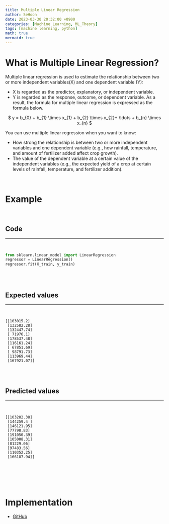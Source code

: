 ```yaml
---
title: Multiple Linear Regression
author: SeHoon
date: 2023-03-30 20:32:00 +0900
categories: [Machine Learning, ML_Theory]
tags: [machine learning, python]
math: true
mermaid: true
---
```


# What is Multiple Linear Regression?
Multiple linear regression is used to estimate the relationship between two or more independent variables(X) and one dependent variable (Y): <br>
+ X is regarded as the predictor, explanatory, or independent variable.
+ Y is regarded as the response, outcome, or dependent variable.
As a result, the formula for multiple linear regression is expressed as the formula below.<br>
<center>

$ y = b_{0} + b_{1} \times x_{1} + b_{2} \times x_{2}+ \ldots + b_{n} \times x_{n} $

</center>
You can use multiple linear regression when you want to know:<br>

+ How strong the relationship is between two or more independent variables and one dependent variable (e.g., how rainfall, temperature, and amount of fertilizer added affect crop growth).<br>
+ The value of the dependent variable at a certain value of the independent variables (e.g., the expected yield of a crop at certain levels of rainfall, temperature, and fertilizer addition).<br>
<br>

# Example<br>
<br>

## Code
---
<br>

```py
from sklearn.linear_model import LinearRegression
regressor = LinearRegression()
regressor.fit(X_train, y_train)
```
<br>
<br>

## Expected values
---
<br>

```
[[103015.2]
 [132582.28]
 [132447.74]
 [ 71976.1]
 [178537.48]
 [116161.24]
 [ 67851.69]
 [ 98791.73]
 [113969.44]
 [167921.07]]
```
<br>
<br>

## Predicted values
---
<br>

```
[[103282.38]
 [144259.4 ]
 [146121.95]
 [77798.83]
 [191050.39]
 [105008.31]
 [81229.06]
 [97483.56]
 [110352.25]
 [166187.94]]
```

<br><br><br><br>

# Implementation

+ [GitHub](https://github.com/csh970605/Machine-LearningA-Z/tree/main/Part%202%20-%20Regression/Section%205%20-%20Multiple%20Linear%20Regression/Python)